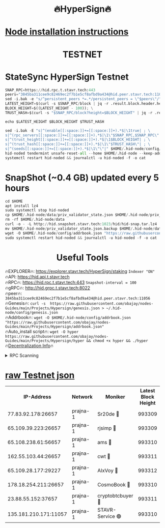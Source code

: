 <h1 align="center"> 🔥HyperSign🔥</h1>

[Node installation instructions](https://github.com/obajay/nodes-Guides/tree/main/Projects/Hypersign)
=

<h1 align="center"> TESTNET</h1>

# StateSync HyperSign Testnet
```python
SNAP_RPC=https://hid.rpc.t.stavr.tech:443
peers="3845ba311cee9c82469ec2f7b1e5cf8afbd9a434@hid.peer.stavr.tech:11056"
sed -i.bak -e "s/^persistent_peers *=.*/persistent_peers = \"$peers\"/" $HOME/.hid-node/config/config.toml
LATEST_HEIGHT=$(curl -s $SNAP_RPC/block | jq -r .result.block.header.height); \
BLOCK_HEIGHT=$((LATEST_HEIGHT - 100)); \
TRUST_HASH=$(curl -s "$SNAP_RPC/block?height=$BLOCK_HEIGHT" | jq -r .result.block_id.hash)

echo $LATEST_HEIGHT $BLOCK_HEIGHT $TRUST_HASH

sed -i.bak -E "s|^(enable[[:space:]]+=[[:space:]]+).*$|\1true| ; \
s|^(rpc_servers[[:space:]]+=[[:space:]]+).*$|\1\"$SNAP_RPC,$SNAP_RPC\"| ; \
s|^(trust_height[[:space:]]+=[[:space:]]+).*$|\1$BLOCK_HEIGHT| ; \
s|^(trust_hash[[:space:]]+=[[:space:]]+).*$|\1\"$TRUST_HASH\"| ; \
s|^(seeds[[:space:]]+=[[:space:]]+).*$|\1\"\"|" $HOME/.hid-node/config/config.toml
hid-noded tendermint unsafe-reset-all --home $HOME/.hid-node --keep-addr-book
systemctl restart hid-noded && journalctl -u hid-noded -f -o cat
```
# SnapShot (~0.4 GB) updated every 5 hours
```python
cd $HOME
apt install lz4
sudo systemctl stop hid-noded
cp $HOME/.hid-node/data/priv_validator_state.json $HOME/.hid-node/priv_validator_state.json.backup
rm -rf $HOME/.hid-node/data
curl -o - -L http://hid.snapshot.stavr.tech:1023/hid/hid-snap.tar.lz4 | lz4 -c -d - | tar -x -C $HOME/.hid-node --strip-components 2
mv $HOME/.hid-node/priv_validator_state.json.backup $HOME/.hid-node/data/priv_validator_state.json
wget -O $HOME/.hid-node/config/addrbook.json "https://raw.githubusercontent.com/obajay/nodes-Guides/main/Projects/Hypersign/addrbook.json"
sudo systemctl restart hid-noded && journalctl -u hid-noded -f -o cat
```

 <h1 align="center"> Useful Tools</h1>

🔥EXPLORER🔥:      https://explorer.stavr.tech/HyperSign/staking        `Indexer "ON"` \
🔥API:             https://hid.api.t.stavr.tech \
🔥RPC🔥:           https://hid.rpc.t.stavr.tech:443              `Snapshot-interval = 100` \
🔥gRPC🔥:          http://hid.grpc.t.stavr.tech:8022 \
🔥peer🔥:          `3845ba311cee9c82469ec2f7b1e5cf8afbd9a434@hid.peer.stavr.tech:11056` \
🔥Genesis🔥:     ```curl -s  https://raw.githubusercontent.com/obajay/nodes-Guides/main/Projects/Hypersign/genesis.json > ~/.hid-node/config/genesis.json``` \
🔥Addrbook🔥:    ```wget -O $HOME/.hid-node/config/addrbook.json "https://raw.githubusercontent.com/obajay/nodes-Guides/main/Projects/Hypersign/addrbook.json"``` \
🔥Auto_install script🔥: ```wget -O hyper https://raw.githubusercontent.com/obajay/nodes-Guides/main/Projects/Hypersign/hyper && chmod +x hyper && ./hyper``` \
🔥[Decentralization Info](https://github.com/obajay/StateSync-snapshots/tree/main/Projects/Hypersign/Decentralization)🔥

<details>
<summary>RPC Scanning</summary>

<h2 align="center"> We scan nodes in real time every 4 hours. And we provide the final result of RPC endpoints.
We cannot influence the operation of these nodes in any way. </h2>


```python
If Voting Power is higher than 0 --> then the Node is a validator of the network and may be subject to attack and be a potential threat to the chain.
```
```python
We marked such validators with a red symbol
```

</details>

[raw Testnet json](https://rpc-check.hypert.stavr.tech/hypert/rpc-hypert-result.json)
=

<table><tr><th>IP-Address</th><th>Network</th><th>Moniker</th><th>Latest Block Height</th><th>Earliest Block Height</th><th>Catching Up</th><th>Tx Index</th><th>Voting Power</th><th>Scan Time</th></tr><tr><td>77.83.92.178:26657</td><td>prajna-1</td><td>Sr20de 🔴</td><td>993309</td><td>1</td><td>False</td><td>on</td><td>1080256</td><td>2024-02-24T18:14:58.715640116UTC</td></tr><tr><td>65.109.39.223:26657</td><td>prajna-1</td><td>rjsimp 🔴</td><td>993309</td><td>1</td><td>False</td><td>on</td><td>1233733</td><td>2024-02-24T18:15:01.200259925UTC</td></tr><tr><td>65.108.238.61:56657</td><td>prajna-1</td><td>ams 🔴</td><td>993310</td><td>1</td><td>False</td><td>on</td><td>1274049</td><td>2024-02-24T18:15:08.086606386UTC</td></tr><tr><td>162.55.103.44:26657</td><td>prajna-1</td><td>cwt 🔴</td><td>993311</td><td>1</td><td>False</td><td>on</td><td>989833</td><td>2024-02-24T18:15:10.789176970UTC</td></tr><tr><td>65.109.28.177:29227</td><td>prajna-1</td><td>AlxVoy 🔴</td><td>993312</td><td>1</td><td>False</td><td>on</td><td>1073855</td><td>2024-02-24T18:15:19.789333812UTC</td></tr><tr><td>178.18.254.211:26657</td><td>prajna-1</td><td>CosmoBook 🔴</td><td>993310</td><td>108201</td><td>False</td><td>on</td><td>990495</td><td>2024-02-24T18:15:07.716749110UTC</td></tr><tr><td>23.88.55.152:37657</td><td>prajna-1</td><td>cryptobtcbuyer 🔴</td><td>993311</td><td>893311</td><td>False</td><td>on</td><td>1261168</td><td>2024-02-24T18:15:11.154532086UTC</td></tr><tr><td>135.181.210.171:11057</td><td>prajna-1</td><td>STAVR-Service 🟢</td><td>993310</td><td>990901</td><td>False</td><td>on</td><td>0</td><td>2024-02-24T18:15:08.454560876UTC</td></tr></table>
